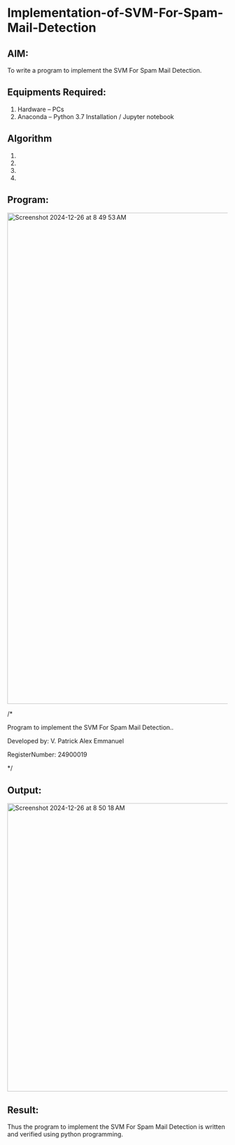 # Implementation-of-SVM-For-Spam-Mail-Detection

## AIM:
To write a program to implement the SVM For Spam Mail Detection.

## Equipments Required:
1. Hardware – PCs
2. Anaconda – Python 3.7 Installation / Jupyter notebook

## Algorithm
1. 
2. 
3. 
4. 

## Program:
<img width="1123" alt="Screenshot 2024-12-26 at 8 49 53 AM" src="https://github.com/user-attachments/assets/dbac698f-0cee-4c4f-8b75-22096be0b7ac" />

/*

Program to implement the SVM For Spam Mail Detection..

Developed by: V. Patrick Alex Emmanuel

RegisterNumber:  24900019

*/

## Output:
<img width="659" alt="Screenshot 2024-12-26 at 8 50 18 AM" src="https://github.com/user-attachments/assets/9ae611fe-b7d5-40d3-b141-458dffee4f76" />

## Result:
Thus the program to implement the SVM For Spam Mail Detection is written and verified using python programming.
